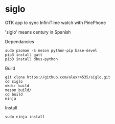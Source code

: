 # siglo
GTK app to sync InfiniTime watch with PinePhone

'siglo' means century in Spanish

Dependancies
```
sudo pacman -S meson python-pip base-devel
pip3 install gatt
pip3 install dbus-python
```

Build
```
git clone https://github.com/alexr4535/siglo.git
cd siglo
mkdir build
meson build/
cd build
ninja
```

Install
```
sudo ninja install
```
